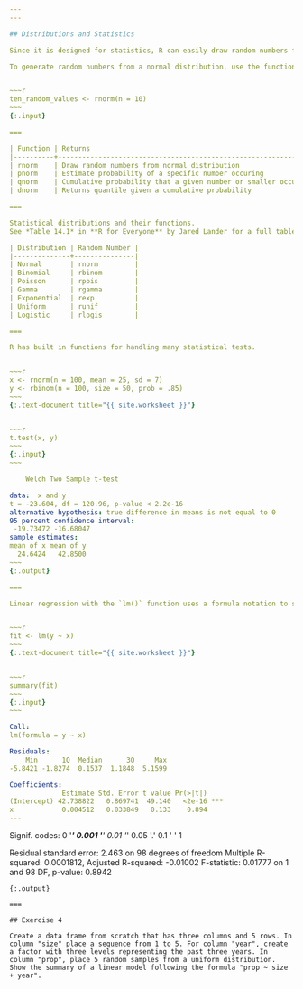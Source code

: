 ```yaml
---
---

## Distributions and Statistics

Since it is designed for statistics, R can easily draw random numbers from statistical distributions and calculate distribution values. 

To generate random numbers from a normal distribution, use the function `rnorm()`


~~~r
ten_random_values <- rnorm(n = 10)
~~~
{:.input}

===

| Function | Returns                                                      | Notes                     |
|----------+--------------------------------------------------------------+---------------------------|
| rnorm    | Draw random numbers from normal distribution                 | Specify `n`, `mean`, `sd` |
| pnorm    | Estimate probability of a specific number occuring           |                           |
| qnorm    | Cumulative probability that a given number or smaller occurs | left-tailed by default    |
| dnorm    | Returns quantile given a cumulative probability              | opposite of pnorm         |

===

Statistical distributions and their functions.
See *Table 14.1* in **R for Everyone** by Jared Lander for a full table.

| Distribution | Random Number |
|--------------+---------------|
| Normal       | rnorm         |
| Binomial     | rbinom        |
| Poisson      | rpois         |
| Gamma        | rgamma        |
| Exponential  | rexp          |
| Uniform      | runif         |
| Logistic     | rlogis        |

===

R has built in functions for handling many statistical tests. 


~~~r
x <- rnorm(n = 100, mean = 25, sd = 7)
y <- rbinom(n = 100, size = 50, prob = .85)
~~~
{:.text-document title="{{ site.worksheet }}"}


~~~r
t.test(x, y)
~~~
{:.input}
~~~

	Welch Two Sample t-test

data:  x and y
t = -23.604, df = 120.96, p-value < 2.2e-16
alternative hypothesis: true difference in means is not equal to 0
95 percent confidence interval:
 -19.73472 -16.68047
sample estimates:
mean of x mean of y 
  24.6424   42.8500 
~~~
{:.output}

===

Linear regression with the `lm()` function uses a formula notation to specify relationships between variables (e.g. `y ~ x`).


~~~r
fit <- lm(y ~ x)
~~~
{:.text-document title="{{ site.worksheet }}"}


~~~r
summary(fit)
~~~
{:.input}
~~~

Call:
lm(formula = y ~ x)

Residuals:
    Min      1Q  Median      3Q     Max 
-5.8421 -1.8274  0.1537  1.1848  5.1599 

Coefficients:
             Estimate Std. Error t value Pr(>|t|)    
(Intercept) 42.738822   0.869741  49.140   <2e-16 ***
x            0.004512   0.033849   0.133    0.894    
---
```

Signif. codes:  0 '***' 0.001 '**' 0.01 '*' 0.05 '.' 0.1 ' ' 1

Residual standard error: 2.463 on 98 degrees of freedom
Multiple R-squared:  0.0001812,	Adjusted R-squared:  -0.01002 
F-statistic: 0.01777 on 1 and 98 DF,  p-value: 0.8942
~~~
{:.output}

===

## Exercise 4

Create a data frame from scratch that has three columns and 5 rows. In column "size" place a sequence from 1 to 5. For column "year", create a factor with three levels representing the past three years. In column "prop", place 5 random samples from a uniform distribution. Show the summary of a linear model following the formula "prop ~ size + year".
